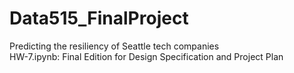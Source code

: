 # Data515_FinalProject
Predicting the resiliency of Seattle tech companies   
HW-7.ipynb: Final Edition for Design Specification and Project Plan
